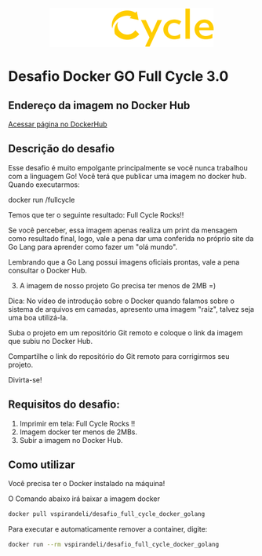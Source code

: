 <div align="center">
  <img title="Full Cycle 3.0" alt="logo empresa full cycle" src="./assets//logo-full-cycle.svg" />
</div>

# Desafio Docker GO Full Cycle 3.0

## Endereço da imagem no Docker Hub

[Acessar página no DockerHub](https://hub.docker.com/r/vspirandeli/desafio_full_cycle_docker_golang)

## Descrição do desafio

Esse desafio é muito empolgante principalmente se você nunca trabalhou com a linguagem Go!
Você terá que publicar uma imagem no docker hub. Quando executarmos:

docker run <seu-user>/fullcycle

Temos que ter o seguinte resultado: Full Cycle Rocks!!

Se você perceber, essa imagem apenas realiza um print da mensagem como resultado final, logo, vale a pena dar uma conferida no próprio site da Go Lang para aprender como fazer um "olá mundo".

Lembrando que a Go Lang possui imagens oficiais prontas, vale a pena consultar o Docker Hub.

3) A imagem de nosso projeto Go precisa ter menos de 2MB =)

Dica: No vídeo de introdução sobre o Docker quando falamos sobre o sistema de arquivos em camadas, apresento uma imagem "raiz", talvez seja uma boa utilizá-la.

Suba o projeto em um repositório Git remoto e coloque o link da imagem que subiu no Docker Hub.

Compartilhe o link do repositório do Git remoto para corrigirmos seu projeto.

Divirta-se!

## Requisitos do desafio:

1) Imprimir em tela: Full Cycle Rocks !!
2) Imagem docker ter menos de 2MBs.
3) Subir a imagem no Docker Hub.

## Como utilizar

Você precisa ter o Docker instalado na máquina!

O Comando abaixo irá baixar a imagem docker
```bash
docker pull vspirandeli/desafio_full_cycle_docker_golang
```

Para executar e automaticamente remover a container, digite:
```bash
docker run --rm vspirandeli/desafio_full_cycle_docker_golang
```

